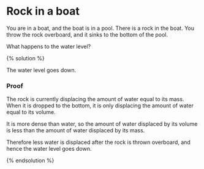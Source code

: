 # Rock in a boat

You are in a boat, and the boat is in a pool. There is a rock in the boat. You
throw the rock overboard, and it sinks to the bottom of the pool.

What happens to the water level?

{% solution %}

The water level goes down.

### Proof

The rock is currently displacing the amount of water equal to its mass. When it
is dropped to the bottom, it is only displacing the amount of water equal to its
volume.

It is more dense than water, so the amount of water displaced by its volume is
less than the amount of water displaced by its mass.

Therefore less water is displaced after the rock is thrown overboard, and hence
the water level goes down.

{% endsolution %}
